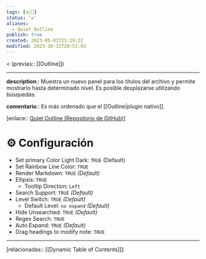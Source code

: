 ```yaml
---
tags: [⚙️/🔌]
status: '✔️'
aliases:
  - Quiet Outline
publish: true
created: 2023-05-01T21:29:22
modified: 2023-10-31T20:51:03
---
```


< (previas:: [[Outline]])

---

**description**:: Muestra un nuevo panel para los títulos del archivo y permite mostrarlo hasta determinado nivel. Es posible desplazarse utilizando búsquedas.

**comentario**:: Es más ordenado que el [[Outline|plugin nativo]].

[enlace:: [Quiet Outline (Repositorio de GitHub)](https://github.com/guopenghui/obsidian-quiet-outline)]

# ⚙️ Configuración

- Set primary Color Light Dark: `TRUE` (Default)
- Set Rainbow Line Color: `TRUE`
- Render Markdown: `TRUE` *(Default)*
- Ellipsis: `TRUE`
  - Tooltip Direction: `Left`
- Search Support: `TRUE` *(Default)*
- Level Switch: `TRUE` *(Default)*
    - Default Level: `no expand` *(Default)*
- Hide Unsearched: `TRUE` *(Default)*
- Regex Search: `TRUE`
- Auto Expand: `TRUE` *(Default)*
- Drag headings to modify note: `TRUE`

---

[relacionadas:: [[Dynamic Table of Contents]]]
